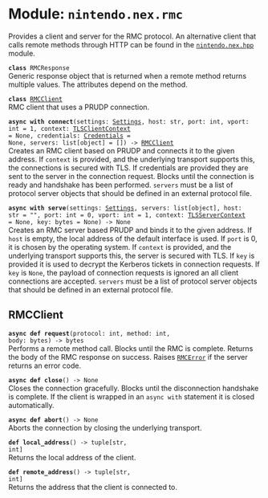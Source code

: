 
# Module: <code>nintendo.nex.rmc</code>

Provides a client and server for the RMC protocol. An alternative client that calls remote methods through HTTP can be found in the [`nintendo.nex.hpp`](../hpp) module.

<code>**class** RMCResponse</code><br>
<span class="docs">Generic response object that is returned when a remote method returns multiple values. The attributes depend on the method.</span>

<code>**class** [RMCClient](#rmcclient)</code><br>
<span class="docs">RMC client that uses a PRUDP connection.</span>

<code>**async with connect**(settings: [Settings](../settings#settings), host: str, port: int, vport: int = 1, context: [TLSClientContext](https://anynet.readthedocs.io/en/latest/reference/tls/#tlsclientcontext) = None, credentials: [Credentials](../kerberos#credentials) = None, servers: list[object] = []) -> [RMCClient](#rmcclient)</code><br>
<span class="docs">Creates an RMC client based on PRUDP and connects it to the given address. If `context` is provided, and the underlying transport supports this, the connections is secured with TLS. If credentials are provided they are sent to the server in the connection request. Blocks until the connection is ready and handshake has been performed. `servers` must be a list of protocol server objects that should be defined in an external protocol file.</code>

<code>**async with serve**(settings: [Settings](../settings#settings), servers: list[object], host: str = "", port: int = 0, vport: int = 1, context: [TLSServerContext](https://anynet.readthedocs.io/en/latest/reference/tls/#tlsservercontext) = None, key: bytes = None) -> None</code><br>
<span class="docs">Creates an RMC server based PRUDP and binds it to the given address. If `host` is empty, the local address of the default interface is used. If `port` is 0, it is chosen by the operating system. If `context` is provided, and the underlying transport supports this, the server is secured with TLS. If `key` is provided it is used to decrypt the Kerberos tickets in connection requests. If `key` is `None`, the payload of connection requests is ignored an all client connections are accepted. `servers` must be a list of protocol server objects that should be defined in an external protocol file. 

## RMCClient
<code>**async def request**(protocol: int, method: int, body: bytes) -> bytes</code><br>
<span class="docs">Performs a remote method call. Blocks until the RMC is complete. Returns the body of the RMC response on success. Raises [`RMCError`](../common#rmcerror) if the server returns an error code.</span>

<code>**async def close**() -> None</code><br>
<span class="docs">Closes the connection gracefully. Blocks until the disconnection handshake is complete. If the client is wrapped in an `async with` statement it is closed automatically.</span>

<code>**async def abort**() -> None</code><br>
<span class="docs">Aborts the connection by closing the underlying transport.</span>

<code>**def local_address**() -> tuple[str, int]</code><br>
<span class="docs">Returns the local address of the client.</span>

<code>**def remote_address**() -> tuple[str, int]</code><br>
<span class="docs">Returns the address that the client is connected to.</span>
